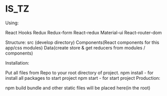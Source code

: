 # IS_TZ
Using:

React Hooks
Redux
Redux-form
React-redux
Material-ui
React-router-dom


Structure:
src (develop directory)
Components(React components for this app/css modules)
Data(create store & get reducers from modules / components)


Installation:

Put all files from Repo to your root directory of project.
npm install  - for install all packages to start project
npm start - for start project
Production:

npm build
bundle and other static files will be placed here(in the root)
